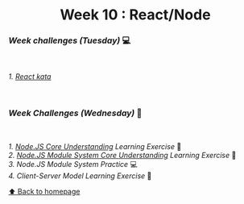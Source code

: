 <h1 align="center">Week 10 : React/Node</h1>

### _Week challenges (Tuesday)_ 💻

<br>

_1. [React kata](https://www.codewars.com/kata/5a95947f4a6b342636000173)_

<br>

### _Week Challenges (Wednesday)_ 🐣

<br>

_1. [Node.JS Core Understanding](https://github.com/21atalia/core-code-from-scratch-readme/blob/main/Repository/week10/Wednesday1.md) Learning Exercise_ 🧠<br>
_2. [Node.JS Module System Core Understanding](https://github.com/21atalia/core-code-from-scratch-readme/blob/main/Repository/week10/exer2.md) Learning Exercise_ 🧠 <br>
_3. Node.JS Module System Practice_ 💻 <br>
_4. Client-Server Model Learning Exercise_ 🧠<br>
  


[⬆ Back to homepage](https://github.com/21atalia/core-code-from-scratch-readme/blob/main/README.md)<br>
